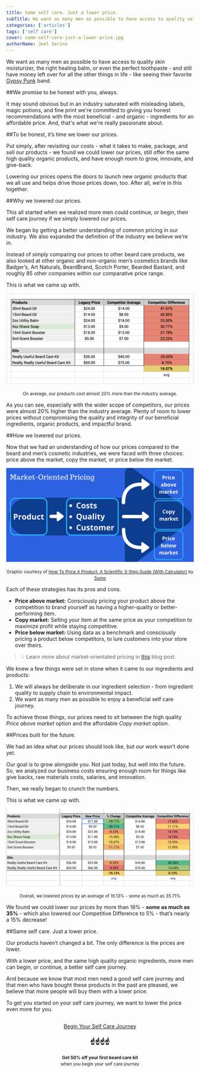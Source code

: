 ```yaml
---
title: Same self care. Just a lower price.
subTitle: We want as many men as possible to have access to quality self care. So, we lowered our prices.
categories: ['articles']
tags: ['self care']
cover: same-self-care-just-a-lower-price.jpg
authorName: Joel Serino
---
```


We want as many men as possible to have access to quality skin moisturizer, the right healing balm, or even the perfect toothpaste - and still have money left over for all the other things in life - like seeing their favorite [Gypsy Punk](https://www.instagram.com/p/BDI120Px3iB/) band.

##We promise to be honest with you, always.

It may sound obvious but in an industry saturated with misleading labels, magic potions, and fine print we're committed to giving you honest recommendations with the most beneficial - and organic - ingredients for an affordable price. And, that's what we're really passionate about.

##To be honest, it’s time we lower our prices.

Put simply, after revisiting our costs - what it takes to make, package, and sell our products - we found we could lower our prices, still offer the same high quality organic products, and have enough room to grow, innovate, and give-back.

Lowering our prices opens the doors to launch new organic products that we all use and helps drive those prices down, too. After all, we’re in this together.

##Why we lowered our prices.

This all started when we realized more men could continue, or begin, their self care journey if we simply lowered our prices.

We began by getting a better understanding of common pricing in our industry. We also expanded the definition of the industry we believe we’re in.

Instead of simply comparing our prices to other beard care products, we also looked at other organic and non-organic men’s cosmetics brands like Badger’s, Art Naturals, BeardBrand, Scotch Porter, Bearded Bastard, and roughly 85 other companies within our comparative price range.

This is what we came up with.

![Competitor Average](./same-self-care-just-a-lower-price-competitor-average.png)
<p style="text-align: center;"><small>On average, our products cost almost 20% more than the industry average.</small></p>

As you can see, especially with the wider scope of competitors, our prices were almost 20% higher than the industry average. Plenty of room to lower prices without compromising the quality and integrity of our beneficial ingredients, organic products, and impactful brand.

##How we lowered our prices.

Now that we had an understanding of how our prices compared to the beard and men’s cosmetic industries, we were faced with three choices: price above the market, copy the market, or price below the market.

![Market Orientated Pricing](./same-self-care-just-a-lower-price-market-orientated-pricing.png)
<p style="text-align: center;"><small>Graphic courtesy of <a href="https://sumo.com/stories/how-to-price-a-product?ref=organicman" target="_blank">How To Price A Product: A Scientific 3-Step Guide (With Calculator)</a> by <a href="https://sumo.com?ref=organicman" target="_blank">Sumo</a></small></p>

Each of these strategies has its pros and cons.

+ **Price above market:** Consciously pricing your product above the competition to brand yourself as having a higher-quality or better-performing item.
+ **Copy market:** Selling your item at the same price as your competition to maximize profit while staying competitive.
+ **Price below market:** Using data as a benchmark and consciously pricing a product below competitors, to lure customers into your store over theirs.

> 💡 Learn more about market-orientated pricing in <a href="https://sumo.com/stories/how-to-price-a-product?ref=organicman" target="_blank">this</a> blog post.

We knew a few things were set in stone when it came to our ingredients and products:

1. We will always be deliberate in our ingredient selection - from ingredient quality to supply chain to environmental impact.
1. We want as many men as possible to enjoy a beneficial self care journey.

To achieve those things, our prices need to sit between the high quality *Price above market* option and the affordable *Copy market* option.

##Prices built for the future.

We had an idea what our prices should look like, but our work wasn’t done yet.

Our goal is to grow alongside you. Not just today, but well into the future. So, we analyzed our business costs ensuring enough room for things like give backs, raw materials costs, salaries, and innovation.

Then, we really began to crunch the numbers.

This is what we came up with.

![New Pricing](./same-self-care-just-a-lower-price-new-pricing.png)
<p style="text-align: center;"><small>Overall, we lowered prices by an average of 16.13% - some as much as 35.71%</small></p>

We found we could lower our prices by more than 16% - **some as much as 35%** - which also lowered our Competitive Difference to 5% - that’s nearly a 15% decrease!

##Same self care. Just a lower price.

Our products haven’t changed a bit. The only difference is the prices are lower.

With a lower price, and the same high quality organic ingredients, more men can begin, or continue, a better self care journey.

And because we know that most men need a good self care journey and that men who have bought these products in the past are pleased, we believe that more people will buy them with a lower price.

To get you started on your self care journey, we want to lower the price even more for you. 

<p style="padding-top: 15px; text-align: center;"><a href="https://store.organicman.eco/products/aromacare-beard-care-kit" class="button button-cta secondary-btn is-large">Begin Your Self Care Journey</a></p>
<h3 style="text-align: center;">☝️☝️️☝️️☝️</h3>
<p style="text-align: center;"><small><strong>Get 50% off your first beard care kit</strong><br />when you begin your self care journey</small></p>
